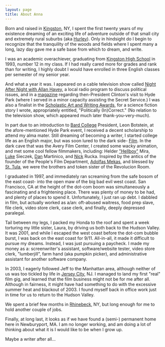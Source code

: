 ```yaml
---
layout: page
title: About Anna
---
```


Born and raised in [Kingston][1], NY, I spent the first twenty years of my existence dreaming of an exciting life of adventure outside of that small city and extremely rural suburbs (aka [Hurley][2]). Only in hindsight do I begin to recognize that the tranquility of the woods and fields where I spent many a long, lazy day gave me a safe base from which to dream, and write.

I was an academic overachiever, graduating from [Kingston High School][3] in 1993, number 12 in my class. If I had really cared more for grades and rank than for writing, I highly doubt I would have enrolled in three English classes per semester of my senior year.

And what a year it was. I appeared on a cable television show called [Night After Night with Allan Havey][4], a local radio program to discuss political issues, and in a [magazine][5] regarding then-President Clinton's visit to Hyde Park (where I served in a minor capacity assisting the Secret Service.) I was also a finalist in the [Scholastic Art and Writing Awards][6], for a science fiction story I wrote, appropriately entitled, "Politically (In)Correct." (No relation to the television show, which appeared much later thank-you-very-much).

In part due to an introduction to [Bard College][7] President, Leon Botstein, at the afore-mentioned Hyde Park event, I received a decent scholarship to attend my alma mater. Still dreaming of becoming a writer, I started college life as an English major, but was soon lured to the dark side- [Film][8]. In the dark cave that was the Avery Film Center, I created some wacky animation, and met some cool fellow filmmakers, including: Helder ["Hellboy"][9] Mira, [Luke][10] Sieczek, [Dan][11] Martinico, and [Nick][12] Rucka. Inspired by the antics of the founder of the People's Film Department, [Adolfas Mekas][13], and blessed by [St. Tula][14], we were the brothers and token sister of the Revolucion Room.

I graduated in 1997, and immediately ran screaming from the safe bosom of the east coast- into the open maw of the big bad evil west coast. San Francisco, CA at the height of the dot-com boom was simultaneously a fascinating and a frightening place. There was plenty of money to be had, and plenty of places to spend it. Unfortunately, I just ran up debt. I dabbled in film, but actually worked as a/an: oft-abused waitress, food prep slave, file clerk, video store clerk, case clerk, and finally, deeply depressed paralegal.

Tail between my legs, I packed my Honda to the roof and spent a week torturing my little sister, Laura, by driving us both back to the Hudson Valley. It was 2001, and while I escaped the west coast before the dot-com bubble burst, I was back on the east coast for 9/11. All-in-all, it made it difficult to pursue my dreams. Instead, I was just pursuing a paycheck. I made my money as a: screenwriter's assistant, software/website tester, video store clerk, "lumberjill", farm hand (aka pumpkin picker), and administrative assistant for another software company.

In 2003, I eagerly followed Jeff to the Manhattan area, although neither of us was too tickled by life in [Jersey City][15], NJ. I managed to land my first "real" film gig, and learned that the film business might not be for me after all. Although in fairness, it might have had something to do with the excessive summer heat and blackout of 2003. I found myself back in office work just in time for us to return to the Hudson Valley.

We spent a brief few months in [Rhinebeck][16], NY, but long enough for me to hold another couple of jobs.

Finally, at long last, it looks as if we have found a (semi-) permanent home here in Newburyport, MA. I am no longer working, and am doing a lot of thinking about what it is I would like to be when I grow up.

Maybe a writer after all…

[1]: http://www.ci.kingston.ny.us/

[2]: http://www.town.hurley.ny.us/

[3]: http://www.khsalumni.com/

[4]: http://home.hawaii.rr.com/lair/nan/ao1.html

[5]: http://www.hudsonvalleymagazine.com/

[6]: http://www.scholastic.com/artandwritingawards/index.htm

[7]: http://www.bard.edu

[8]: http://inside.bard.edu/film_elect/

[9]: http://www.rabbitearsmedia.com/index.html

[10]: http://www.riverwestcurrents.org/2003/October/001048.html

[11]: http://www.freewaves.org/festival_2002/artists/martinico_d.htm

[12]: http://www.iheartnoise.com/mabpro/

[13]: http://www.imdb.com/name/nm0577262/

[14]: http://homepage.newschool.edu/~schlemoj/writing/st_tula.html

[15]: http://www.cityofjerseycity.com/

[16]: http://rhinebeckchamber.com/
